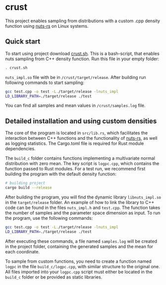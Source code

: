 # crust

This project enables sampling from distributions with a custom .cpp density function using [nuts-rs](https://github.com/pymc-devs/nuts-rs) on Linux systems.

## Quick start

To start using project download [crust.sh](https://github.com/miau-murk/crust/releases/tag/%23crust). This is a bash-script, that enables nuts sampling from C++ density function. Run this file in your empty folder:

```bash
. crust.sh
```

`nuts_impl.so` file with be in `/crust/target/release`. After building run following commands to start sampling:

```bash
gcc test.cpp -o test -L./target/release -lnuts_impl
LD_LIBRARY_PATH=./target/release ./test
```

You can find all samples and mean values in `/crust/samples.log` file.

## Detailed installation and using custom densities

The core of the program is located in `src/lib.rs`, which facilitates the interaction between C++ functions and the functionality of [nuts-rs](https://github.com/pymc-devs/nuts-rs), as well as logging statistics. The Cargo.toml file is required for Rust module dependencies.

The `build_c` folder contains functions implementing a multivariate normal distribution with zero mean. The key script is `logpc.cpp`, which contains the function passed to Rust modules. For a test run, we recommend first building the program with the default density function:

```bash
# building project
cargo build --release
```

After building the program, you will find the dynamic library `libnuts_impl.so` in the `target/release` folder. An example of how to link the library to C++ code can be found in the files `nuts_impl.h` and `test.cpp`. The function takes the number of samples and the parameter space dimension as input. To run the program, use the following commands:

```bash
gcc test.cpp -o test -L./target/release -lnuts_impl
LD_LIBRARY_PATH=./target/release ./test
```

After executing these commands, a file named `samples.log` will be created in the project folder, containing the generated samples and the mean for each coordinate.

To sample from custom functions, you need to create a function named `logpc` in the file `build_c/logpc.cpp`, with similar structure to the original one. All files imported into your `logpc.cpp` script must either be located in the `build_c` folder or be provided as static libraries.
